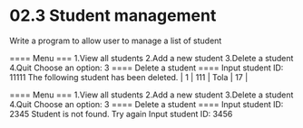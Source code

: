 # 02.3 Student management
Write a program to allow user to manage a list of student

==== Menu ===
1.View all students
2.Add a new student
3.Delete a student
4.Quit
Choose an option: 3
==== Delete a student ====
Input student ID: 11111
The following student has been deleted.
| 1 | 111 | Tola | 17 |

==== Menu ===
1.View all students
2.Add a new student
3.Delete a student
4.Quit
Choose an option: 3
==== Delete a student ====
Input student ID: 2345
Student is not found. Try again
Input student ID: 3456